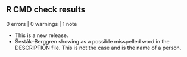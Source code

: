 ## R CMD check results

0 errors | 0 warnings | 1 note

* This is a new release.
* Šesták–Berggren showing as a possible misspelled word in the DESCRIPTION file.
This is not the case and is the name of a person.
